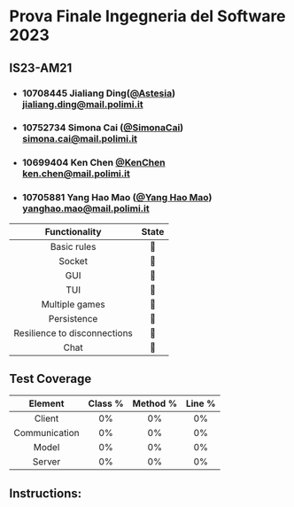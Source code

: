# Prova Finale Ingegneria del Software 2023
## IS23-AM21

- ###   10708445 Jialiang Ding([@Astesia](https://github.com/Astesia-0902))<br>jialiang.ding@mail.polimi.it
- ###   10752734 Simona Cai ([@SimonaCai](https://github.com/SimonaCai))<br>simona.cai@mail.polimi.it
- ###   10699404 Ken Chen [@KenChen](https://github.com/KenChen00) <br>ken.chen@mail.polimi.it
- ###   10705881 Yang Hao Mao ([@Yang Hao Mao](https://github.com/Leomyh))<br>yanghao.mao@mail.polimi.it

| Functionality                 |                             State                             |
| :----------------------------:| :-----------------------------------------------------------: |
| Basic rules                   |:red_circle:
| Socket                        |:red_circle:
| GUI                           |:red_circle:
| TUI                           |:red_circle:
| Multiple games                |:red_circle:
| Persistence                   |:red_circle:
| Resilience to disconnections  |:red_circle:
| Chat                          |:red_circle:

## Test Coverage

| Element        |  Class %  | Method %  | Line %  |
| :------------: | :-------: | :-------: | :-----: |
| Client         |     0%    |     0%    |    0%   |
| Communication  |     0%    |     0%    |    0%   |
| Model          |     0%    |     0%    |    0%   |
| Server         |     0%    |     0%    |    0%   |

## Instructions:
